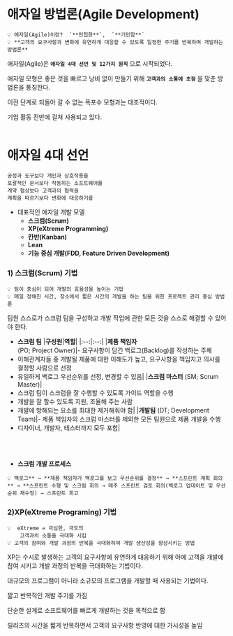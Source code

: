 # 애자일 방법론(Agile Development)
```markdawn
💡 애자일(Agile)이란?  `**민첩한**`,  `**기민함**`  
💡 **고객의 요구사항과 변화에 유연하게 대응할 수 있도록 일정한 주기를 반복하며 개발하는 방법론**
```


애자일(Agile)은 **`애자일 4대 선언 및 12가지 원칙`** 으로 시작되었다.

애자일 모형은 좋은 것을 빠르고 낭비 없이 만들기 위해 **`고객과의 소통에 초점`** 을 맞춘 방법론을 통칭한다.

이전 단계로 되돌아 갈 수 없는 폭포수 모형과는 대조적이다.

기업 활동 전반에 걸쳐 사용되고 있다.
<br/>
<br/>

# 애자일 4대 선언

```markdawn
공정과 도구보다 개인과 상호작용을 
포괄적인 문서보다 작동하는 소프트웨어를 
계약 협상보다 고객과의 협력을 
계획을 따르기보다 변화에 대응하기를
```

- 대표적인 애자일 개발 모델
    - **스크럼(Scrum)**
    - **XP(eXtreme Programming)**
    - **칸반(Kanban)**
    - **Lean**
    - **기능 중심 개발(FDD, Feature Driven Development)**
    

### 1) 스크럼(Scrum) 기법
```markdawn
💡 팀이 중심이 되어 개발의 효율성을 높이는 기법  
💡 매일 정해진 시간, 장소에서 짧은 시간의 개발을 하는 팀을 위한 프로젝트 관리 중심 방법론
```
팀원 스스로가 스크럼 팀을 구성하고 개발 작업에 관한 모든 것을 스스로 해결할 수 있어야 한다.

- **스크럼 팀**
|**구성원**|**역할**|
|:--:|:--:|
|**제품 책임자**   
(PO; Project Owner)|- 요구사항이 담긴 백로그(Backlog)를 작성하는 주체
- 이해관계자들 중 개발될 제품에 대한 이해도가 높고, 요구사항을 책임지고 의사를 결정할 사람으로 선정
- 유일하게 백로그 우선순위를 선정, 변경할 수 있음|
|**스크럼 마스터** 
(SM; Scrum Master)|
- 스크럼 팀이 스크럼을 잘 수행할 수 있도록 가이드 역할을 수행
- 개발을 잘 할수 있도록 지원, 조율해 주는 사람
- 개발에 방해되는 요소를 최대한 제거해줘야 함|
|**개발팀** 
(DT; Development Team)|- 제품 책임자의 스크럼 마스터를 제외한 모든 팀원으로 제품 개발을 수행
- 디자이너, 개발자, 테스터까지 모두 포함|
<br/>
<br/>

- **스크럼 개발 프로세스**
```markdawn
💡 백로그** → **제품 책임자가 백로그를 보고 우선순위를 결정** → **스프린트 계획 회의** → **스프린트 수행 및 스크럼 회의 → 매주 스프린트 검토 회의(백로그 업데이트 및 우선순위 재수정) → 스프린트 회고
```


### 2)XP(eXtreme Programing) 기법
```markdawn
💡  eXtreme = 극심한, 극도의  
    고객과의 소통을 극대화 시킴
💡 고객의 참여와 개발 과정의 반복을 극대화하여 개발 생산성을 향상시키는 방법
```


XP는 수시로 발생하는 고객의 요구사항에 유연하게 대응하기 위해 아예 고객을 개발에 참여 시키고 개발 과정의 반복을 극대화하는 기법이다. 

대규모의 프로그램이 아니라 소규모의 프로그램을 개발할 때 사용되는 기법이다. 

짧고 반복적인 개발 주기를 가짐

단순한 설계로 소프트웨어를 빠르게 개발하는 것을 목적으로 함

릴리즈의 시간을 짧게 반복하면서 고객의 요구사항 반영에 대한 가시성을 높임